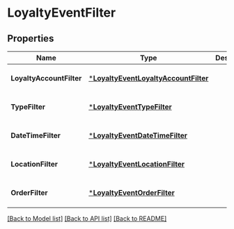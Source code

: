 # LoyaltyEventFilter

## Properties

 Name                     | Type                                                                         | Description | Notes                        
--------------------------|------------------------------------------------------------------------------|-------------|------------------------------
 **LoyaltyAccountFilter** | [***LoyaltyEventLoyaltyAccountFilter**](LoyaltyEventLoyaltyAccountFilter.md) |             | [optional] [default to null] 
 **TypeFilter**           | [***LoyaltyEventTypeFilter**](LoyaltyEventTypeFilter.md)                     |             | [optional] [default to null] 
 **DateTimeFilter**       | [***LoyaltyEventDateTimeFilter**](LoyaltyEventDateTimeFilter.md)             |             | [optional] [default to null] 
 **LocationFilter**       | [***LoyaltyEventLocationFilter**](LoyaltyEventLocationFilter.md)             |             | [optional] [default to null] 
 **OrderFilter**          | [***LoyaltyEventOrderFilter**](LoyaltyEventOrderFilter.md)                   |             | [optional] [default to null] 

[[Back to Model list]](../README.md#documentation-for-models) [[Back to API list]](../README.md#documentation-for-api-endpoints) [[Back to README]](../README.md)

